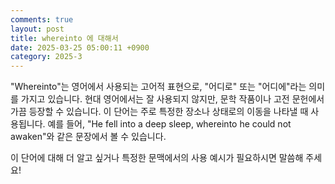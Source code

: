 ```yaml
---
comments: true
layout: post
title: whereinto 에 대해서
date: 2025-03-25 05:00:11 +0900
category: 2025-3
---
```


"Whereinto"는 영어에서 사용되는 고어적 표현으로, "어디로" 또는 "어디에"라는 의미를 가지고 있습니다. 현대 영어에서는 잘 사용되지 않지만, 문학 작품이나 고전 문헌에서 가끔 등장할 수 있습니다. 이 단어는 주로 특정한 장소나 상태로의 이동을 나타낼 때 사용됩니다. 예를 들어, "He fell into a deep sleep, whereinto he could not awaken"와 같은 문장에서 볼 수 있습니다. 

이 단어에 대해 더 알고 싶거나 특정한 문맥에서의 사용 예시가 필요하시면 말씀해 주세요!
